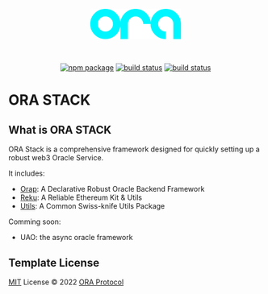 
<p align="center">
  <a href="https://www.ora.io" target="_blank" rel="noopener noreferrer">
    <img width="180" src="https://raw.githubusercontent.com/ora-io/media-kit/f0595ccc0b2c867614379c009de1fa81db794db5/Logo/logo_type_blue_solid.svg" alt="HyperOracle logo">
  </a>
</p>
<br/>
<p align="center">
  <a href="https://npmjs.com/package/@ora-io/orap"><img src="https://img.shields.io/npm/v/@ora-io/orap/latest.svg" alt="npm package"></a>
  <a href="https://www.npmjs.com/package/@ora-io/orap"><img src="https://img.shields.io/npm/d18m/%40ora-io%2Forap" alt="build status"></a>
  <a href="https://www.npmjs.com/package/@ora-io/orap"><img src="https://img.shields.io/npm/l/%40ora-io%2Forap" alt="build status"></a>
</p>

# ORA STACK

## What is ORA STACK
ORA Stack is a comprehensive framework designed for quickly setting up a robust web3 Oracle Service.

It includes:
- [Orap](./packages/orap/): A Declarative Robust Oracle Backend Framework
- [Reku](./packages/reku/): A Reliable Ethereum Kit & Utils
- [Utils](./packages/utils/): A Common Swiss-knife Utils Package

Comming soon:
- UAO: the async oracle framework

## Template License

[MIT](./LICENSE) License © 2022 [ORA Protocol](https://ora.io)
